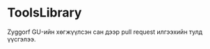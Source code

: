 ToolsLibrary
============

Zyggorf GU-ийн хөгжүүлсэн сан дээр pull request илгээхийн тулд үүсгэлээ.
